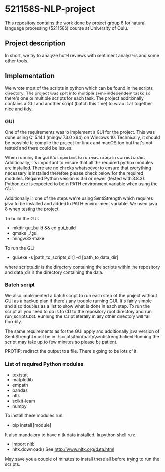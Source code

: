 # 521158S-NLP-project

This repository contains the work done by project group 6 for natural language processing (521158S) course at University of Oulu.

## Project description

In short, we try to analyze hotel reviews with sentiment analyzers and some other tools. 

## Implementation

We wrote most of the scripts in python which can be found in the scripts directory. The project was split into multiple semi-independent tasks so there's one or multiple scripts for each task. The project additionally contains a GUI and another script (batch this time) to wrap it all together nice and tidy.

### GUI

One of the requirements was to implement a GUI for the project. This was done using Qt 5.14.1 (mingw 7.3.0 x64) on Windows 10. Technically, it should be possible to compile the project for linux and macOS too but that's not tested and there could be issues.

When running the gui it's important to run each step in correct order. Additionally, it's important to ensure that all the required python modules are installed. There are no checks whatsoever to ensure that everything necessary is installed therefore please check below for the required modules. Required Python version is 3.6 or newer (tested with 3.8.3). Python.exe is expected to be in PATH environment variable when using the GUI.

Additionally in one of the steps we're using SentiStrength which requires java to be installed and added to PATH environment variable. We used java 8 when testing the project.

To build the GUI:

- mkdir gui_build && cd gui_build
- qmake ..\gui
- mingw32-make

To run the GUI:

- gui.exe -s [path_to_scripts_dir] -d [path_to_data_dir]

where scripts_dir is the directory containing the scripts within the repository and data_dir is the directory containing the data.

### Batch script

We also implemented a batch script to run each step of the project without GUI as a backup plan if there's any trouble running GUI. It's fairly simple and also doubles as a list to show what is done in each step. To run the script all you need to do is to CD to the repository root directory and run run_scripts.bat. Running the script literally in any other directory will fail horribly.

The same requirements as for the GUI apply and additionally java version of SentiStrenght must be in .\scripts\thirdparty\sentistrengthclient  Running the script may take up to few minutes so please be patient.

PROTIP: redirect the output to a file. There's going to be lots of it. 

### List of required Python modules
- textstat
- matplotlib
- empath
- pandas
- nltk
- scikit-learn
- numpy

To install these modules run:
- pip install [module]

It also mandatory to have nltk-data installed. In python shell run:
- import nltk
- nltk.download()
See http://www.nltk.org/data.html

May save you a couple of minutes to install these all before trying to run the scripts.
